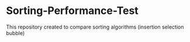 # Sorting-Performance-Test
This repository created to compare sorting algorithms (insertion selection bubble)
